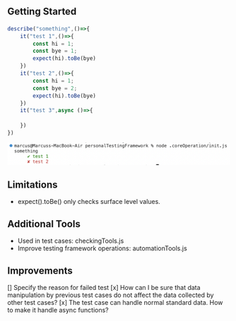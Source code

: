 ## Getting Started

```javascript
describe("something",()=>{
    it("test 1",()=>{
        const hi = 1;
        const bye = 1;
        expect(hi).toBe(bye)
    })
    it("test 2",()=>{
        const hi = 1;
        const bye = 2;
        expect(hi).toBe(bye)
    })
    it("test 3",async ()=>{
        
    })
})
```
![Output image](./.readme/basicOutput.png)

## Limitations
- expect().toBe() only checks surface level values.


## Additional Tools
- Used in test cases:                       checkingTools.js
- Improve testing framework operations:     automationTools.js

## Improvements
[] Specify the reason for failed test
[x] How can I be sure that data manipulation by previous test cases do not affect the data collected by other test cases?
[x] The test case can handle normal standard data. How to make it handle async functions?
